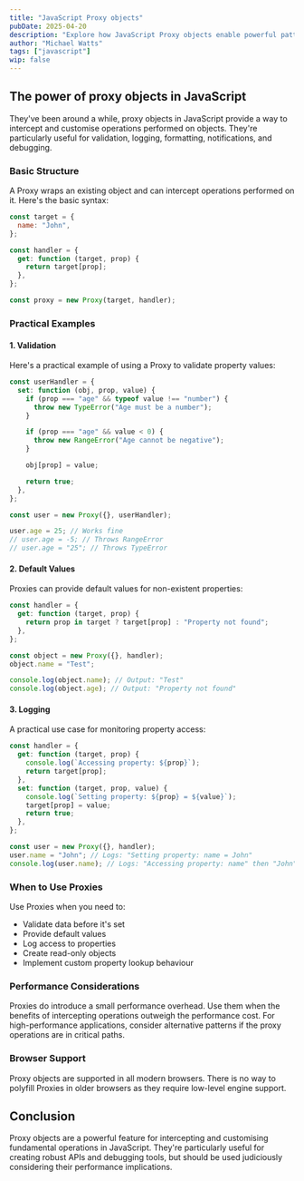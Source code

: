 ```yaml
---
title: "JavaScript Proxy objects"
pubDate: 2025-04-20
description: "Explore how JavaScript Proxy objects enable powerful patterns for validation, logging, default values, and more by intercepting and customizing object operations."
author: "Michael Watts"
tags: ["javascript"]
wip: false
---
```


## The power of proxy objects in JavaScript

They've been around a while, proxy objects in JavaScript provide a way to intercept and customise operations performed on objects. They're particularly useful for validation, logging, formatting, notifications, and debugging.

### Basic Structure

A Proxy wraps an existing object and can intercept operations performed on it. Here's the basic syntax:

```js
const target = {
  name: "John",
};

const handler = {
  get: function (target, prop) {
    return target[prop];
  },
};

const proxy = new Proxy(target, handler);
```

### Practical Examples

#### 1. Validation

Here's a practical example of using a Proxy to validate property values:

```js
const userHandler = {
  set: function (obj, prop, value) {
    if (prop === "age" && typeof value !== "number") {
      throw new TypeError("Age must be a number");
    }

    if (prop === "age" && value < 0) {
      throw new RangeError("Age cannot be negative");
    }

    obj[prop] = value;

    return true;
  },
};

const user = new Proxy({}, userHandler);

user.age = 25; // Works fine
// user.age = -5; // Throws RangeError
// user.age = "25"; // Throws TypeError
```

#### 2. Default Values

Proxies can provide default values for non-existent properties:

```js
const handler = {
  get: function (target, prop) {
    return prop in target ? target[prop] : "Property not found";
  },
};

const object = new Proxy({}, handler);
object.name = "Test";

console.log(object.name); // Output: "Test"
console.log(object.age); // Output: "Property not found"
```

#### 3. Logging

A practical use case for monitoring property access:

```js
const handler = {
  get: function (target, prop) {
    console.log(`Accessing property: ${prop}`);
    return target[prop];
  },
  set: function (target, prop, value) {
    console.log(`Setting property: ${prop} = ${value}`);
    target[prop] = value;
    return true;
  },
};

const user = new Proxy({}, handler);
user.name = "John"; // Logs: "Setting property: name = John"
console.log(user.name); // Logs: "Accessing property: name" then "John"
```

### When to Use Proxies

Use Proxies when you need to:

- Validate data before it's set
- Provide default values
- Log access to properties
- Create read-only objects
- Implement custom property lookup behaviour

### Performance Considerations

Proxies do introduce a small performance overhead. Use them when the benefits of intercepting operations outweigh the performance cost. For high-performance applications, consider alternative patterns if the proxy operations are in critical paths.

### Browser Support

Proxy objects are supported in all modern browsers. There is no way to polyfill Proxies in older browsers as they require low-level engine support.

## Conclusion

Proxy objects are a powerful feature for intercepting and customising fundamental operations in JavaScript. They're particularly useful for creating robust APIs and debugging tools, but should be used judiciously considering their performance implications.
